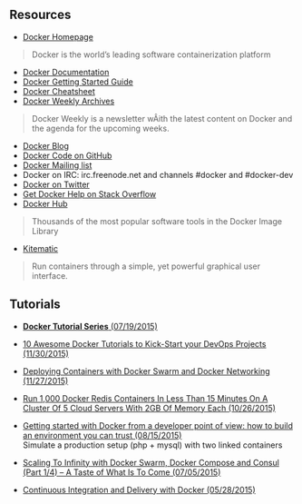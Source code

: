 ## Resources
- [Docker Homepage](https://www.docker.com)
> Docker is the world’s leading software containerization platform
- [Docker Documentation](http://docs.docker.com/)
- [Docker Getting Started Guide](http://www.docker.com/gettingstarted/)
- [Docker Cheatsheet](https://github.com/wsargent/docker-cheat-sheet)    
- [Docker Weekly Archives](https://blog.docker.com/docker-weekly-archives/)
> Docker Weekly is a newsletter wÂith the latest content on Docker and the agenda for the upcoming weeks.
- [Docker Blog](http://blog.docker.com/)
- [Docker Code on GitHub](https://github.com/docker/docker)  
- [Docker Mailing list](https://groups.google.com/forum/#!forum/docker-user)  
- Docker on IRC: irc.freenode.net and channels #docker and #docker-dev
- [Docker on Twitter](http://twitter.com/docker)  
- [Get Docker Help on Stack Overflow](http://stackoverflow.com/search?q=docker)
- [Docker Hub](https://hub.docker.com/)
> Thousands of the most popular software tools in the Docker Image Library
- [Kitematic](https://kitematic.com/)
> Run containers through a simple, yet powerful graphical user interface.



## Tutorials
- [**Docker Tutorial Series** (07/19/2015)](http://rominirani.com/2015/07/19/docker-tutorial-series/)


- [10 Awesome Docker Tutorials to Kick-Start your DevOps Projects (11/30/2015)](https://www.javacodegeeks.com/2015/11/10-awesome-docker-tutorials-to-kick-start-your-devops-projects.html?utm_content=bufferc42e2&utm_medium=social&utm_source=twitter.com&utm_campaign=buffer)

- [Deploying Containers with Docker Swarm and Docker Networking (11/27/2015)](https://www.javacodegeeks.com/2015/11/deploying-containers-docker-swarm-docker-networking.html)  

- [Run 1,000 Docker Redis Containers In Less Than 15 Minutes On A Cluster Of 5 Cloud Servers With 2GB Of Memory Each (10/26/2015)](https://www.javacodegeeks.com/2015/10/run-1000-docker-redis-containers-in-less-than-15-minutes-on-a-cluster-of-5-cloud-servers-with-2gb-of-memory-each.html)

- [Getting started with Docker from a developer point of view: how to build an environment you can trust (08/15/2015)](https://www.javacodegeeks.com/2015/08/getting-started-with-docker-from-a-developer-point-of-view-how-to-build-an-environment-you-can-trust.html)  
Simulate a production setup (php + mysql) with two linked containers

- [Scaling To Infinity with Docker Swarm, Docker Compose and Consul (Part 1/4) – A Taste of What Is To Come (07/05/2015)](https://www.javacodegeeks.com/2015/07/scaling-to-infinity-with-docker-swarm-docker-compose-and-consul-part-14-a-taste-of-what-is-to-come.html)

- [Continuous Integration and Delivery with Docker (05/28/2015)](https://blog.codeship.com/continuous-integration-and-delivery-with-docker/)
